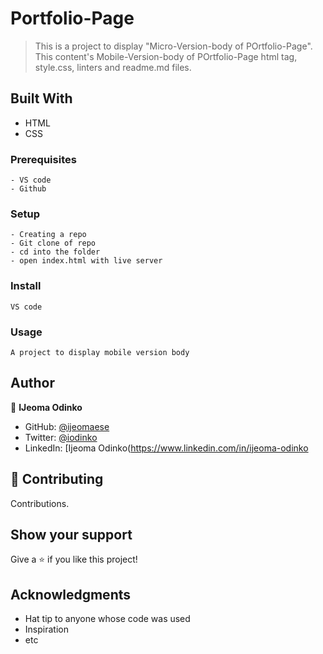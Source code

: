# Portfolio-Page

> This is a project to display "Micro-Version-body of POrtfolio-Page". This content's Mobile-Version-body of POrtfolio-Page html tag, style.css, linters and readme.md files. 

## Built With
- HTML
- CSS

### Prerequisites
    - VS code
    - Github

### Setup
    - Creating a repo
    - Git clone of repo
    - cd into the folder
    - open index.html with live server

### Install
    VS code

### Usage
    A project to display mobile version body 

## Author
👤 **IJeoma Odinko**
- GitHub: [@ijeomaese](https://github.com/ijeomaese)
- Twitter: [@iodinko](https://twitter.com/Iodinko)
- LinkedIn: [Ijeoma Odinko(https://www.linkedin.com/in/ijeoma-odinko

## 🤝 Contributing
Contributions.

## Show your support
Give a ⭐️ if you like this project!

## Acknowledgments
- Hat tip to anyone whose code was used
- Inspiration
- etc